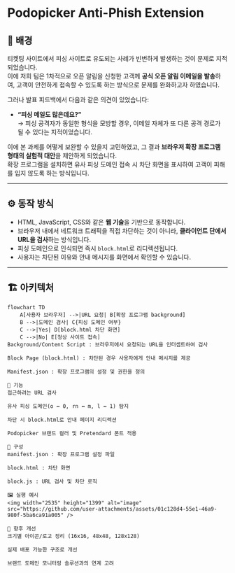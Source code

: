 # Podopicker Anti-Phish Extension

## 📌 배경
티켓팅 사이트에서 피싱 사이트로 유도되는 사례가 빈번하게 발생하는 것이 문제로 지적되었습니다.  
이에 저희 팀은 1차적으로 오픈 알림을 신청한 고객께 **공식 오픈 알림 이메일을 발송**하여, 고객이 안전하게 접속할 수 있도록 하는 방식으로 문제를 완화하고자 하였습니다.  

그러나 발표 피드백에서 다음과 같은 의견이 있었습니다:  
- **“피싱 메일도 많은데요?”**  
→ 피싱 공격자가 동일한 형식을 모방할 경우, 이메일 자체가 또 다른 공격 경로가 될 수 있다는 지적이었습니다.  

이에 본 과제를 어떻게 보완할 수 있을지 고민하였고, 그 결과 **브라우저 확장 프로그램 형태의 실험적 대안**을 제안하게 되었습니다.  
확장 프로그램을 설치하면 유사 피싱 도메인 접속 시 차단 화면을 표시하여 고객이 피해를 입지 않도록 하는 방식입니다.  

---

## ⚙️ 동작 방식
- HTML, JavaScript, CSS와 같은 **웹 기술**을 기반으로 동작합니다.  
- 브라우저 내에서 네트워크 트래픽을 직접 차단하는 것이 아니라, **클라이언트 단에서 URL을 검사**하는 방식입니다.  
- 피싱 도메인으로 인식되면 즉시 `block.html`로 리디렉션됩니다.  
- 사용자는 차단된 이유와 안내 메시지를 화면에서 확인할 수 있습니다.  

---

## 🏗️ 아키텍처
```mermaid
flowchart TD
    A[사용자 브라우저] -->|URL 요청| B[확장 프로그램 background]
    B -->|도메인 검사| C{피싱 도메인 여부}
    C -->|Yes| D[block.html 차단 화면]
    C -->|No| E[정상 사이트 접속]
Background/Content Script : 브라우저에서 요청되는 URL을 인터셉트하여 검사

Block Page (block.html) : 차단된 경우 사용자에게 안내 메시지를 제공

Manifest.json : 확장 프로그램의 설정 및 권한을 정의

🚀 기능
접근하려는 URL 검사

유사 피싱 도메인(o ↔ 0, rn ↔ m, l ↔ 1) 탐지

차단 시 block.html로 안내 페이지 리디렉션

Podopicker 브랜드 컬러 및 Pretendard 폰트 적용

📂 구성
manifest.json : 확장 프로그램 설정 파일

block.html : 차단 화면

block.js : URL 검사 및 차단 로직

🖼️ 실행 예시
<img width="2535" height="1399" alt="image" src="https://github.com/user-attachments/assets/01c128d4-55e1-46a9-980f-5ba6ca91a005" />

📌 향후 개선
크기별 아이콘/로고 정리 (16x16, 48x48, 128x128)

실제 배포 가능한 구조로 개선

브랜드 도메인 모니터링 솔루션과의 연계 고려
